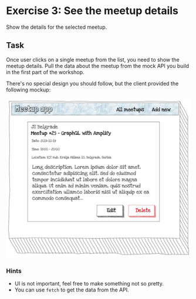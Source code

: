 # Exercise 3: See the meetup details

Show the details for the selected meetup.

## Task

Once user clicks on a single meetup from the list, you need to show the meetup details. Pull the data about the meetup from the mock API you build in the first part of the workshop.

There's no special design you should follow, but the client provided the following mockup:

![](../images/react-one-meetup.png)

### Hints

- UI is not important, feel free to make something not so pretty.
- You can use `fetch` to get the data from the API.